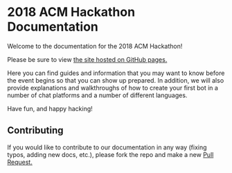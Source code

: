 # 2018 ACM Hackathon Documentation

Welcome to the documentation for the 2018 ACM Hackathon!

Please be sure to view [the site hosted on GitHub pages.][docs-link]

Here you can find guides and information that you may want to know
before the event begins so that you can show up prepared.
In addition, we will also provide explanations and walkthroughs of how
to create your first bot in a number of chat platforms and a number
of different languages.

Have fun, and happy hacking!

## Contributing

If you would like to contribute to our documentation in any way (fixing
typos, adding new docs, etc.), please fork the repo and make a new [Pull Request.][add-pr]

[docs-link]: https://uwb-acm.github.io/Hackathon-Docs/
[add-pr]: https://github.com/UWB-ACM/Hackathon-Docs/pulls
